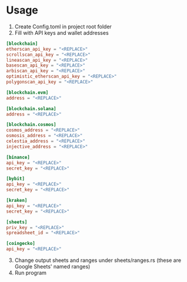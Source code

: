# Usage

1. Create Config.toml in project root folder
2. Fill with API keys and wallet addresses
```toml
[blockchain]
etherscan_api_key = "<REPLACE>"
scrollscan_api_key = "<REPLACE>"
lineascan_api_key = "<REPLACE>"
basescan_api_key = "<REPLACE>"
arbiscan_api_key = "<REPLACE>"
optimistic_etherscan_api_key = "<REPLACE>"
polygonscan_api_key = "<REPLACE>"

[blockchain.evm]
address = "<REPLACE>"

[blockchain.solana]
address = "<REPLACE>"

[blockchain.cosmos]
cosmos_address = "<REPLACE>"
osmosis_address = "<REPLACE>"
celestia_address = "<REPLACE>"
injective_address = "<REPLACE>"

[binance]
api_key = "<REPLACE>"
secret_key = "<REPLACE>"

[bybit]
api_key = "<REPLACE>"
secret_key = "<REPLACE>"

[kraken]
api_key = "<REPLACE>"
secret_key = "<REPLACE>"

[sheets]
priv_key = "<REPLACE>"
spreadsheet_id = "<REPLACE>"

[coingecko]
api_key = "<REPLACE>"
```
3. Change output sheets and ranges under sheets/ranges.rs (these are Google Sheets' named ranges)
4. Run program
